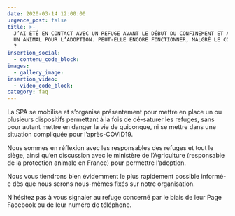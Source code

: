 ```yaml
---
date: 2020-03-14 12:00:00
urgence_post: false
title: >-
  J’AI ÉTÉ EN CONTACT AVEC UN REFUGE AVANT LE DÉBUT DU CONFINEMENT ET AI RÉSERVÉ
  UN ANIMAL POUR L’ADOPTION. PEUT-ELLE ENCORE FONCTIONNER, MALGRÉ LE CONFINEMENT
  ?
insertion_social:
  - contenu_code_block:
images:
  - gallery_image:
insertion_video:
  - video_code_block:
category: faq
---
```


La SPA se mobilise et s’organise pr&eacute;sentement pour mettre en place un ou plusieurs dispositifs permettant &agrave; la fois de d&eacute;-saturer les refuges, sans pour autant mettre en danger la vie de quiconque, ni se mettre dans une situation compliqu&eacute;e pour l’apr&egrave;s-COVID19.

Nous sommes en r&eacute;flexion avec les responsables des refuges et tout le si&egrave;ge, ainsi qu’en discussion avec le minist&egrave;re de l’Agriculture (responsable de la protection animale en France) pour permettre l’adoption.

Nous vous tiendrons bien &eacute;videmment le plus rapidement possible inform&eacute;-e d&egrave;s que nous serons nous-m&ecirc;mes fix&eacute;s sur notre organisation.

N’h&eacute;sitez pas &agrave; vous signaler au refuge concern&eacute; par le biais de leur Page Facebook ou de leur num&eacute;ro de t&eacute;l&eacute;phone.